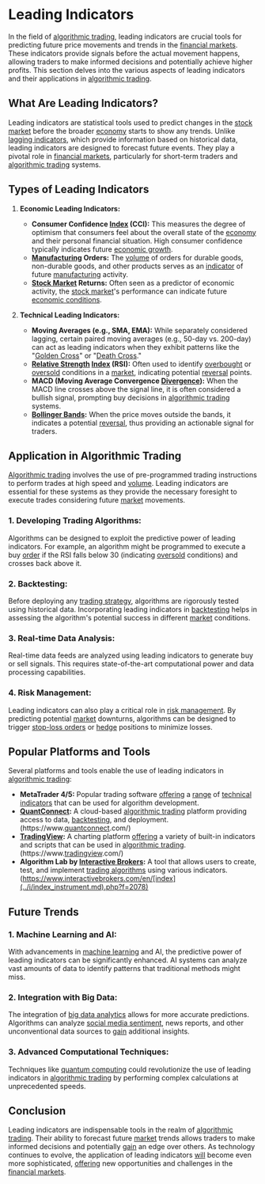 # Leading Indicators

In the field of [algorithmic trading](../a/algorithmic_trading.md), leading indicators are crucial tools for predicting future price movements and trends in the [financial markets](../f/financial_market.md). These indicators provide signals before the actual movement happens, allowing traders to make informed decisions and potentially achieve higher profits. This section delves into the various aspects of leading indicators and their applications in [algorithmic trading](../a/algorithmic_trading.md).

## What Are Leading Indicators?

Leading indicators are statistical tools used to predict changes in the [stock market](../s/stock_market.md) before the broader [economy](../e/economy.md) starts to show any trends. Unlike [lagging indicators](../l/lagging_indicators.md), which provide information based on historical data, leading indicators are designed to forecast future events. They play a pivotal role in [financial markets](../f/financial_market.md), particularly for short-term traders and [algorithmic trading](../a/algorithmic_trading.md) systems.

## Types of Leading Indicators

1. **Economic Leading Indicators:**
   - **Consumer Confidence [Index](../i/index_instrument.md) (CCI):** This measures the degree of optimism that consumers feel about the overall state of the [economy](../e/economy.md) and their personal financial situation. High consumer confidence typically indicates future [economic growth](../e/economic_growth.md).
   - **[Manufacturing](../m/manufacturing.md) Orders:** The [volume](../v/volume.md) of orders for durable goods, non-durable goods, and other products serves as an [indicator](../i/indicator.md) of future [manufacturing](../m/manufacturing.md) activity.
   - **[Stock Market](../s/stock_market.md) Returns:** Often seen as a predictor of economic activity, the [stock market](../s/stock_market.md)'s performance can indicate future [economic conditions](../e/economic_conditions.md).

2. **Technical Leading Indicators:**
   - **Moving Averages (e.g., SMA, EMA):** While separately considered lagging, certain paired moving averages (e.g., 50-day vs. 200-day) can act as leading indicators when they exhibit patterns like the "[Golden Cross](../g/golden_cross.md)" or "[Death Cross](../d/death_cross.md)."
   - **[Relative Strength](../r/relative_strength.md) [Index](../i/index_instrument.md) (RSI):** Often used to identify [overbought](../o/overbought.md) or [oversold](../o/oversold.md) conditions in a [market](../m/market.md), indicating potential [reversal](../r/reversal.md) points.
   - **MACD (Moving Average Convergence [Divergence](../d/divergence.md)):** When the MACD line crosses above the signal line, it is often considered a bullish signal, prompting buy decisions in [algorithmic trading](../a/algorithmic_trading.md) systems.
   - **[Bollinger Bands](../b/bollinger_bands.md):** When the price moves outside the bands, it indicates a potential [reversal](../r/reversal.md), thus providing an actionable signal for traders.

## Application in Algorithmic Trading

[Algorithmic trading](../a/algorithmic_trading.md) involves the use of pre-programmed trading instructions to perform trades at high speed and [volume](../v/volume.md). Leading indicators are essential for these systems as they provide the necessary foresight to execute trades considering future [market](../m/market.md) movements.

### 1. **Developing Trading Algorithms:**
   Algorithms can be designed to exploit the predictive power of leading indicators. For example, an algorithm might be programmed to execute a buy [order](../o/order.md) if the RSI falls below 30 (indicating [oversold](../o/oversold.md) conditions) and crosses back above it.

### 2. **Backtesting:**
   Before deploying any [trading strategy](../t/trading_strategy.md), algorithms are rigorously tested using historical data. Incorporating leading indicators in [backtesting](../b/backtesting.md) helps in assessing the algorithm's potential success in different [market](../m/market.md) conditions.

### 3. **Real-time Data Analysis:**
   Real-time data feeds are analyzed using leading indicators to generate buy or sell signals. This requires state-of-the-art computational power and data processing capabilities.

### 4. **Risk Management:**
   Leading indicators can also play a critical role in [risk management](../r/risk_management.md). By predicting potential [market](../m/market.md) downturns, algorithms can be designed to trigger [stop-loss orders](../s/stop-loss_orders.md) or [hedge](../h/hedge.md) positions to minimize losses.

## Popular Platforms and Tools

Several platforms and tools enable the use of leading indicators in [algorithmic trading](../a/algorithmic_trading.md):

- **MetaTrader 4/5:** Popular trading software [offering](../o/offering.md) a [range](../r/range.md) of [technical indicators](../t/technical_indicators.md) that can be used for algorithm development.
- **[QuantConnect](../q/quantconnect.md):** A cloud-based [algorithmic trading](../a/algorithmic_trading.md) platform providing access to data, [backtesting](../b/backtesting.md), and deployment. (https://www.[quantconnect](../q/quantconnect.md).com/)
- **[TradingView](../t/tradingview.md):** A charting platform [offering](../o/offering.md) a variety of built-in indicators and scripts that can be used in [algorithmic trading](../a/algorithmic_trading.md). (https://www.[tradingview](../t/tradingview.md).com/)
- **Algorithm Lab by [Interactive Brokers](../i/interactive_brokers.md):** A tool that allows users to create, test, and implement [trading algorithms](../t/trading_algorithms.md) using various indicators. (https://www.interactivebrokers.com/en/[index](../i/index_instrument.md).php?f=2078)

## Future Trends

### 1. **Machine Learning and AI:**
   With advancements in [machine learning](../m/machine_learning.md) and AI, the predictive power of leading indicators can be significantly enhanced. AI systems can analyze vast amounts of data to identify patterns that traditional methods might miss.

### 2. **Integration with Big Data:**
   The integration of [big data analytics](../b/big_data_analytics_in_trading.md) allows for more accurate predictions. Algorithms can analyze [social media sentiment](../s/social_media_sentiment.md), news reports, and other unconventional data sources to [gain](../g/gain.md) additional insights.

### 3. **Advanced Computational Techniques:**
   Techniques like [quantum computing](../q/quantum_computing_in_trading.md) could revolutionize the use of leading indicators in [algorithmic trading](../a/algorithmic_trading.md) by performing complex calculations at unprecedented speeds.

## Conclusion

Leading indicators are indispensable tools in the realm of [algorithmic trading](../a/algorithmic_trading.md). Their ability to forecast future [market](../m/market.md) trends allows traders to make informed decisions and potentially [gain](../g/gain.md) an edge over others. As technology continues to evolve, the application of leading indicators [will](../w/will.md) become even more sophisticated, [offering](../o/offering.md) new opportunities and challenges in the [financial markets](../f/financial_market.md).